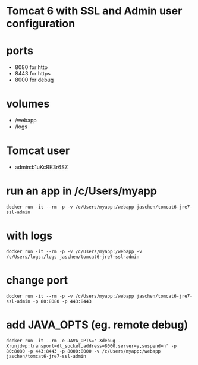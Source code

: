 # Tomcat 6 with SSL and Admin user configuration

# ports
- 8080 for http
- 8443 for https
- 8000 for debug

# volumes
- /webapp
- /logs

# Tomcat user
- admin:b1uKcRK3r6SZ

# run an app in /c/Users/myapp
    docker run -it --rm -p -v /c/Users/myapp:/webapp jaschen/tomcat6-jre7-ssl-admin

# with logs
    docker run -it --rm -p -v /c/Users/myapp:/webapp -v /c/Users/logs:/logs jaschen/tomcat6-jre7-ssl-admin

# change port
    docker run -it --rm -p -v /c/Users/myapp:/webapp jaschen/tomcat6-jre7-ssl-admin -p 80:8080 -p 443:8443

# add JAVA_OPTS (eg. remote debug)
    docker run -it --rm -e JAVA_OPTS='-Xdebug -Xrunjdwp:transport=dt_socket,address=8000,server=y,suspend=n' -p 80:8080 -p 443:8443 -p 8000:8000 -v /c/Users/myapp:/webapp jaschen/tomcat6-jre7-ssl-admin
